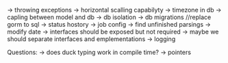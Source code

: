 -> throwing exceptions
-> horizontal scalling capabilyty
-> timezone in db
-> capling between model and db
-> db isolation
-> db migrations //replace gorm to sql
-> status hostory
-> job config
-> find unfinished parsings
-> modify date
-> interfaces should be exposed but not required
-> maybe we should separate interfaces and emplementations
-> logging

Questions:
-> does duck typing work in compile time?
-> pointers